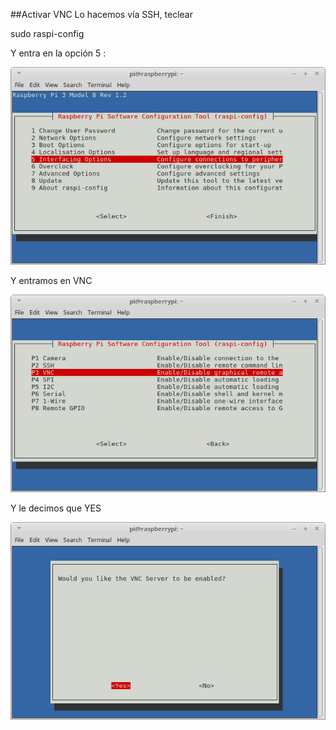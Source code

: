 ##Activar VNC
Lo hacemos vía SSH, teclear

sudo raspi-config

Y entra en la opción 5 :

![](/assets/raspi-config.png)

Y entramos en VNC

![](/assets/vnc-activar.png)

Y le decimos que YES

![](/assets/activar-vnc-yes.png)

